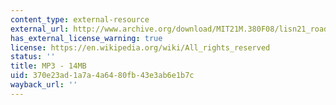 ```yaml
---
content_type: external-resource
external_url: http://www.archive.org/download/MIT21M.380F08/lisn21_roads.mp3
has_external_license_warning: true
license: https://en.wikipedia.org/wiki/All_rights_reserved
status: ''
title: MP3 - 14MB
uid: 370e23ad-1a7a-4a64-80fb-43e3ab6e1b7c
wayback_url: ''
---
```

